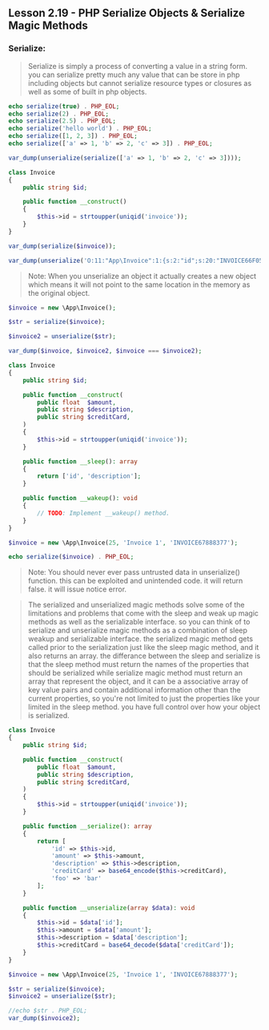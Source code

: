 ## Lesson 2.19 - PHP Serialize Objects & Serialize Magic Methods

### Serialize:

> Serialize is simply a process of converting a value in a string form.
> you can serialize pretty much any value that can be store in php including
> objects but cannot serialize resource types or closures as well as some of
> built in php objects.

```php
echo serialize(true) . PHP_EOL;
echo serialize(2) . PHP_EOL;
echo serialize(2.5) . PHP_EOL;
echo serialize('hello world') . PHP_EOL;
echo serialize([1, 2, 3]) . PHP_EOL;
echo serialize(['a' => 1, 'b' => 2, 'c' => 3]) . PHP_EOL;
```

```php
var_dump(unserialize(serialize(['a' => 1, 'b' => 2, 'c' => 3])));
```

```php
class Invoice
{
    public string $id;

    public function __construct()
    {
        $this->id = strtoupper(uniqid('invoice'));
    }
}

var_dump(serialize($invoice));

var_dump(unserialize('O:11:"App\Invoice":1:{s:2:"id";s:20:"INVOICE66F058638DE0F";}'));
```

> Note: When you unserialize an object it actually creates a new object which means
> it will not point to the same location in the memory as the original object.

```php
$invoice = new \App\Invoice();

$str = serialize($invoice);  

$invoice2 = unserialize($str);

var_dump($invoice, $invoice2, $invoice === $invoice2);
```

```php
class Invoice
{
    public string $id;

    public function __construct(
        public float  $amount,
        public string $description,
        public string $creditCard,
    )
    {
        $this->id = strtoupper(uniqid('invoice'));
    }

    public function __sleep(): array
    {
        return ['id', 'description'];
    }

    public function __wakeup(): void
    {
        // TODO: Implement __wakeup() method.
    }
}

$invoice = new \App\Invoice(25, 'Invoice 1', 'INVOICE67888377');

echo serialize($invoice) . PHP_EOL;
```

> Note: You should never ever pass untrusted data in unserialize() function. this
> can be exploited and unintended code. it will return false. it will issue notice error.

> The serialized and unserialized magic methods solve some of the limitations and problems
> that come with the sleep and weak up magic methods as well as the serializable interface.
> so you can think of to serialize and unserialize magic methods as a combination of sleep
> weakup and serializable interface. the serialized magic method gets called prior to the 
> serialization just like the sleep magic method, and it also returns an array. the differance
> between the sleep and serialize is that the sleep method must return the names of the properties
> that should be serialized while serialize magic method must return an array that represent the
> object, and it can be a associative array of key value pairs and contain additional information
> other than the current properties, so you're not limited to just the properties like your limited
> in the sleep method. you have full control over how your object is serialized.

```php
class Invoice
{
    public string $id;

    public function __construct(
        public float  $amount,
        public string $description,
        public string $creditCard,
    )
    {
        $this->id = strtoupper(uniqid('invoice'));
    }

    public function __serialize(): array
    {
        return [
            'id' => $this->id,
            'amount' => $this->amount,
            'description' => $this->description,
            'creditCard' => base64_encode($this->creditCard),
            'foo' => 'bar'
        ];
    }

    public function __unserialize(array $data): void
    {
        $this->id = $data['id'];
        $this->amount = $data['amount'];
        $this->description = $data['description'];
        $this->creditCard = base64_decode($data['creditCard']);
    }
}

$invoice = new \App\Invoice(25, 'Invoice 1', 'INVOICE67888377');

$str = serialize($invoice);
$invoice2 = unserialize($str);

//echo $str . PHP_EOL;
var_dump($invoice2);
```